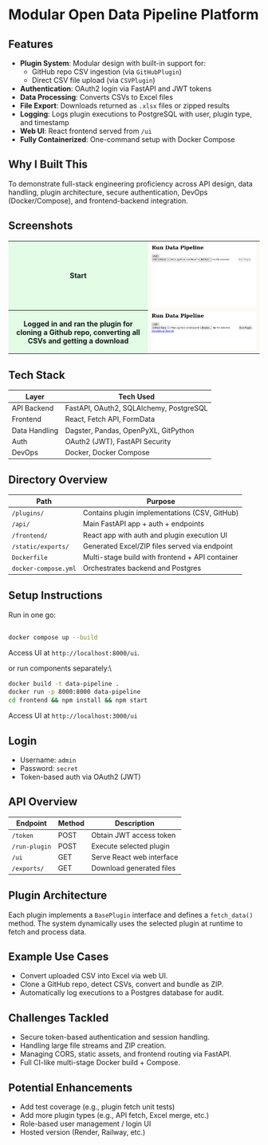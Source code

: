 # Modular Open Data Pipeline Platform
## Features
- **Plugin System**: Modular design with built-in support for:
  - GitHub repo CSV ingestion (via `GitHubPlugin`)
  - Direct CSV file upload (via `CSVPlugin`)
- **Authentication**: OAuth2 login via FastAPI and JWT tokens
- **Data Processing**: Converts CSVs to Excel files
- **File Export**: Downloads returned as `.xlsx` files or zipped results
- **Logging**: Logs plugin executions to PostgreSQL with user, plugin type, and timestamp
- **Web UI**: React frontend served from `/ui`
- **Fully Containerized**: One-command setup with Docker Compose

## Why I Built This
To demonstrate full-stack engineering proficiency across API design, data handling, plugin architecture, secure authentication, DevOps (Docker/Compose), and frontend-backend integration.

## Screenshots <a name="screenshots"></a>

<table>
    <!-- <style>
        th{background-color:#e2fce6;}
        td{background-color:#fff9f3;}
    </style> -->
    <tr>
        <!-- github raw links used so this README is rendered on PyPi too -->
        <th style="background-color: #e2fce6" >Start</th>
        <td style="background-color: #fff9f3" align="center"><img src="https://raw.githubusercontent.com/mafleischer/showcase_portfolio/main/modular_data_pipeline/doc/img/start.png" alt="Start"></img></td>
    </tr>
    <tr>
        <th style="background-color: #e2fce6" >Logged in and ran the plugin for cloning a Github repo, converting all CSVs and getting a download</th>
        <td style="background-color: #fff9f3" align="center"><img src="https://raw.githubusercontent.com/mafleischer/showcase_portfolio/main/modular_data_pipeline/doc/img/logged_in_ran_plugin_git.png" alt="Ran plugin"></img></td>
    </tr>
 </table>

## Tech Stack
| Layer         | Tech Used                             |
|---------------|----------------------------------------|
| API Backend   | FastAPI, OAuth2, SQLAlchemy, PostgreSQL|
| Frontend      | React, Fetch API, FormData             |
| Data Handling | Dagster, Pandas, OpenPyXL, GitPython   |
| Auth          | OAuth2 (JWT), FastAPI Security         |
| DevOps        | Docker, Docker Compose                 |

## Directory Overview
| Path           | Purpose                                               |
|----------------|--------------------------------------------------------|
| `/plugins/`    | Contains plugin implementations (CSV, GitHub)         |
| `/api/`        | Main FastAPI app + auth + endpoints                   |
| `/frontend/`   | React app with auth and plugin execution UI           |
| `/static/exports/` | Generated Excel/ZIP files served via endpoint    |
| `Dockerfile`   | Multi-stage build with frontend + API container       |
| `docker-compose.yml` | Orchestrates backend and Postgres              |

## Setup Instructions
Run in one go:
```bash
```
```bash
docker compose up --build
```
Access UI at `http://localhost:8000/ui`.

or run components separately:\
```bash
docker build -t data-pipeline .
docker run -p 8000:8000 data-pipeline
cd frontend && npm install && npm start
```
Access UI at `http://localhost:3000/ui`

## Login
- Username: `admin`
- Password: `secret`
- Token-based auth via OAuth2 (JWT)

## API Overview
| Endpoint     | Method | Description                 |
|--------------|--------|-----------------------------|
| `/token`     | POST   | Obtain JWT access token     |
| `/run-plugin`| POST   | Execute selected plugin     |
| `/ui`        | GET    | Serve React web interface   |
| `/exports/`  | GET    | Download generated files    |

## Plugin Architecture
Each plugin implements a `BasePlugin` interface and defines a `fetch_data()` method. The system dynamically uses the selected plugin at runtime to fetch and process data.

## Example Use Cases
- Convert uploaded CSV into Excel via web UI.
- Clone a GitHub repo, detect CSVs, convert and bundle as ZIP.
- Automatically log executions to a Postgres database for audit.

## Challenges Tackled
- Secure token-based authentication and session handling.
- Handling large file streams and ZIP creation.
- Managing CORS, static assets, and frontend routing via FastAPI.
- Full CI-like multi-stage Docker build + Compose.

## Potential Enhancements
- Add test coverage (e.g., plugin fetch unit tests)
- Add more plugin types (e.g., API fetch, Excel merge, etc.)
- Role-based user management / login UI
- Hosted version (Render, Railway, etc.)


